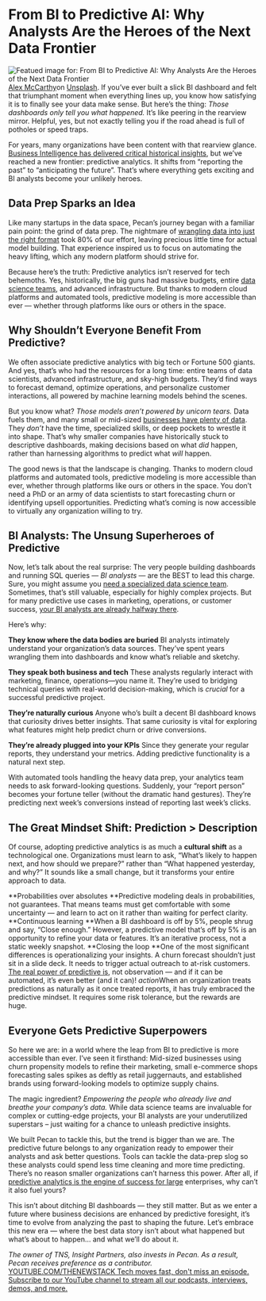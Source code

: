 # From BI to Predictive AI: Why Analysts Are the Heroes of the Next Data Frontier
![Featued image for: From BI to Predictive AI: Why Analysts Are the Heroes of the Next Data Frontier](https://cdn.thenewstack.io/media/2025/04/6896f4cb-alex-mccarthy-bkm4t2bllfe-unsplash-1024x576.jpg)
[Alex McCarthy](https://unsplash.com/@4lexmccarthy?utm_content=creditCopyText&utm_medium=referral&utm_source=unsplash)on
[Unsplash](https://unsplash.com/photos/black-and-yellow-analog-speedometer-BKM4T2BLlFE?utm_content=creditCopyText&utm_medium=referral&utm_source=unsplash).
If you’ve ever built a slick BI dashboard and felt that triumphant moment when everything lines up, you know how satisfying it is to finally see your data make sense. But here’s the thing: *Those dashboards only tell you what happened.* It’s like peering in the rearview mirror. Helpful, yes, but not exactly telling you if the road ahead is full of potholes or speed traps.

For years, many organizations have been content with that rearview glance. [Business Intelligence has delivered critical historical insights](https://thenewstack.io/data-unleashed-unlocking-powerful-business-insights/), but we’ve reached a new frontier: predictive analytics. It shifts from “reporting the past” to “anticipating the future”. That’s where everything gets exciting and BI analysts become your unlikely heroes.

## Data Prep Sparks an Idea
Like many startups in the data space, Pecan’s journey began with a familiar pain point: the grind of data prep. The nightmare of [wrangling data into just the right format](https://www.pecan.ai/blog/data-preparation-for-machine-learning-5-best-practices-for-better-insights/) took 80% of our effort, leaving precious little time for actual model building. That experience inspired us to focus on automating the heavy lifting, which any modern platform should strive for.

Because here’s the truth: Predictive analytics isn’t reserved for tech behemoths. Yes, historically, the big guns had massive budgets, entire [data science teams](https://thenewstack.io/streamlit-an-app-builder-for-the-data-science-team/), and advanced infrastructure. But thanks to modern cloud platforms and automated tools, predictive modeling is more accessible than ever — whether through platforms like ours or others in the space.

## Why Shouldn’t Everyone Benefit From Predictive?
We often associate predictive analytics with big tech or Fortune 500 giants. And yes, that’s who had the resources for a long time: entire teams of data scientists, advanced infrastructure, and sky-high budgets. They’d find ways to forecast demand, optimize operations, and personalize customer interactions, all powered by machine learning models behind the scenes.

But you know what? *Those models aren’t powered by unicorn tears.* Data fuels them, and many small or mid-sized [businesses have plenty of data](https://thenewstack.io/how-event-processing-builds-business-speed-and-agility/). They *don’t* have the time, specialized skills, or deep pockets to wrestle it into shape. That’s why smaller companies have historically stuck to descriptive dashboards, making decisions based on what *did* happen, rather than harnessing algorithms to predict what *will* happen.

The good news is that the landscape is changing. Thanks to modern cloud platforms and automated tools, predictive modeling is more accessible than ever, whether through platforms like ours or others in the space. You don’t need a PhD or an army of data scientists to start forecasting churn or identifying upsell opportunities. Predicting what’s coming is now accessible to virtually any organization willing to try.

## BI Analysts: The Unsung Superheroes of Predictive
Now, let’s talk about the real surprise: The very people building dashboards and running SQL queries — *BI analysts* — are the BEST to lead this charge. Sure, you might assume you [need a specialized data science team](https://thenewstack.io/is-the-answer-to-your-data-science-needs-inside-your-it-team/). Sometimes, that’s still valuable, especially for highly complex projects. But for many predictive use cases in marketing, operations, or customer success, [your BI analysts are already halfway there](https://www.pecan.ai/blog/business-data-analysts-predictive-analytics/).

Here’s why:

**They know where the data bodies are buried**
BI analysts intimately understand your organization’s data sources. They’ve spent years wrangling them into dashboards and know what’s reliable and sketchy.

**They speak both business and tech**
These analysts regularly interact with marketing, finance, operations—you name it. They’re used to bridging technical queries with real-world decision-making, which is *crucial* for a successful predictive project.

**They’re naturally curious**
Anyone who’s built a decent BI dashboard knows that curiosity drives better insights. That same curiosity is vital for exploring what features might help predict churn or drive conversions.

**They’re already plugged into your KPIs**
Since they generate your regular reports, they understand your metrics. Adding predictive functionality is a natural next step.

With automated tools handling the heavy data prep, your analytics team needs to ask forward-looking questions. Suddenly, your “report person” becomes your fortune teller (without the dramatic hand gestures). They’re predicting next week’s conversions instead of reporting last week’s clicks.

## The Great Mindset Shift: Prediction > Description
Of course, adopting predictive analytics is as much a **cultural shift** as a technological one. Organizations must learn to ask, “What’s likely to happen next, and how should we prepare?” rather than “What happened yesterday, and why?” It sounds like a small change, but it transforms your entire approach to data.

**Probabilities over absolutes
**Predictive modeling deals in probabilities, not guarantees. That means teams must get comfortable with some uncertainty — and learn to act on it rather than waiting for perfect clarity.
**Continuous learning
**When a BI dashboard is off by 5%, people shrug and say, “Close enough.” However, a predictive model that’s off by 5% is an opportunity to refine your data or features. It’s an iterative process, not a static weekly snapshot.
**Closing the loop
**One of the most significant differences is operationalizing your insights. A churn forecast shouldn’t just sit in a slide deck. It needs to trigger actual outreach to at-risk customers.
[The real power of predictive is](https://www.pecan.ai/blog/actionable-predictive-analytics/#:~:text=insurance,business%20needs%20as%20predictive%20questions), not observation — and if it can be automated, it’s even better (and it can)!
*action*When an organization treats predictions as naturally as it once treated reports, it has truly embraced the predictive mindset. It requires some risk tolerance, but the rewards are huge.

## Everyone Gets Predictive Superpowers
So here we are: in a world where the leap from BI to predictive is more accessible than ever. I’ve seen it firsthand: Mid-sized businesses using churn propensity models to refine their marketing, small e-commerce shops forecasting sales spikes as deftly as retail juggernauts, and established brands using forward-looking models to optimize supply chains.

The magic ingredient? *Empowering the people who already live and breathe your company’s data.* While data science teams are invaluable for complex or cutting-edge projects, your BI analysts are your underutilized superstars – just waiting for a chance to unleash predictive insights.

We built Pecan to tackle this, but the trend is bigger than we are. The predictive future belongs to any organization ready to empower their analysts and ask better questions. Tools can tackle the data-prep slog so these analysts could spend less time cleaning and more time predicting. There’s no reason smaller organizations can’t harness this power. After all, if [predictive analytics is the engine of success for large](https://thenewstack.io/transform-predictive-analytics-with-time-series-language-models/) enterprises, why can’t it also fuel yours?

This isn’t about ditching BI dashboards — they still matter. But as we enter a future where business decisions are enhanced by predictive foresight, it’s time to evolve from analyzing the past to shaping the future. Let’s embrace this new era — where the best data story isn’t about what happened but what’s about to happen… and what we’ll do about it.

*The owner of TNS, Insight Partners, also invests in Pecan. As a result, Pecan receives preference as a contributor.*
[
YOUTUBE.COM/THENEWSTACK
Tech moves fast, don't miss an episode. Subscribe to our YouTube
channel to stream all our podcasts, interviews, demos, and more.
](https://youtube.com/thenewstack?sub_confirmation=1)
